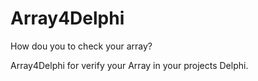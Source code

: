 # Array4Delphi
How dou you to check your array?

Array4Delphi for verify your Array in your projects Delphi.
